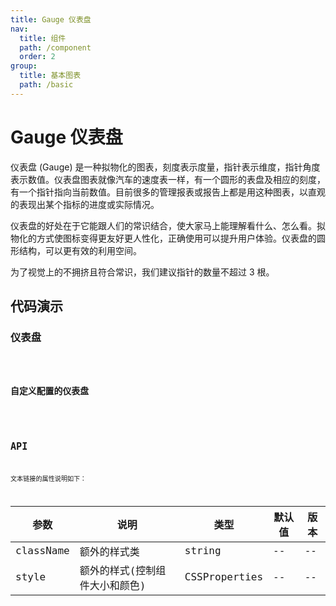 ```yaml
---
title: Gauge 仪表盘
nav:
  title: 组件
  path: /component
  order: 2
group:
  title: 基本图表
  path: /basic
---
```


# Gauge 仪表盘

仪表盘 (Gauge) 是一种拟物化的图表，刻度表示度量，指针表示维度，指针角度表示数值。仪表盘图表就像汽车的速度表一样，有一个圆形的表盘及相应的刻度，有一个指针指向当前数值。目前很多的管理报表或报告上都是用这种图表，以直观的表现出某个指标的进度或实际情况。

仪表盘的好处在于它能跟人们的常识结合，使大家马上能理解看什么、怎么看。拟物化的方式使图标变得更友好更人性化，正确使用可以提升用户体验。仪表盘的圆形结构，可以更有效的利用空间。

为了视觉上的不拥挤且符合常识，我们建议指针的数量不超过 3 根。

## 代码演示

### 仪表盘

<code src="./demo/demo-01.tsx" />

### 自定义配置的仪表盘

<code src="./demo/demo-02.tsx" />

## API

文本链接的属性说明如下：

| 参数      | 说明                           | 类型          | 默认值 | 版本 |
| --------- | ------------------------------ | ------------- | ------ | ---- |
| className | 额外的样式类                   | string        | --     | --   |
| style     | 额外的样式(控制组件大小和颜色) | CSSProperties | --     | --   |
